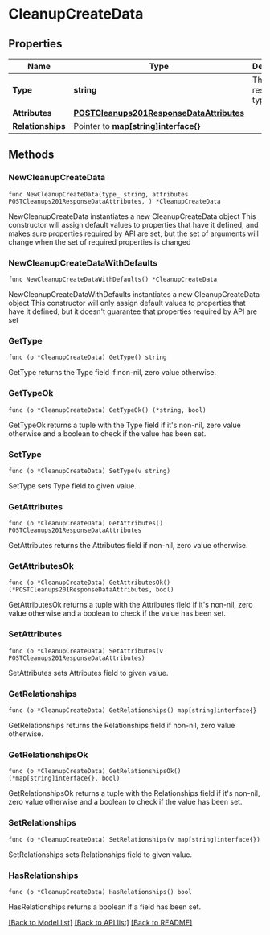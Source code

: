 # CleanupCreateData

## Properties

Name | Type | Description | Notes
------------ | ------------- | ------------- | -------------
**Type** | **string** | The resource&#39;s type | 
**Attributes** | [**POSTCleanups201ResponseDataAttributes**](POSTCleanups201ResponseDataAttributes.md) |  | 
**Relationships** | Pointer to **map[string]interface{}** |  | [optional] 

## Methods

### NewCleanupCreateData

`func NewCleanupCreateData(type_ string, attributes POSTCleanups201ResponseDataAttributes, ) *CleanupCreateData`

NewCleanupCreateData instantiates a new CleanupCreateData object
This constructor will assign default values to properties that have it defined,
and makes sure properties required by API are set, but the set of arguments
will change when the set of required properties is changed

### NewCleanupCreateDataWithDefaults

`func NewCleanupCreateDataWithDefaults() *CleanupCreateData`

NewCleanupCreateDataWithDefaults instantiates a new CleanupCreateData object
This constructor will only assign default values to properties that have it defined,
but it doesn't guarantee that properties required by API are set

### GetType

`func (o *CleanupCreateData) GetType() string`

GetType returns the Type field if non-nil, zero value otherwise.

### GetTypeOk

`func (o *CleanupCreateData) GetTypeOk() (*string, bool)`

GetTypeOk returns a tuple with the Type field if it's non-nil, zero value otherwise
and a boolean to check if the value has been set.

### SetType

`func (o *CleanupCreateData) SetType(v string)`

SetType sets Type field to given value.


### GetAttributes

`func (o *CleanupCreateData) GetAttributes() POSTCleanups201ResponseDataAttributes`

GetAttributes returns the Attributes field if non-nil, zero value otherwise.

### GetAttributesOk

`func (o *CleanupCreateData) GetAttributesOk() (*POSTCleanups201ResponseDataAttributes, bool)`

GetAttributesOk returns a tuple with the Attributes field if it's non-nil, zero value otherwise
and a boolean to check if the value has been set.

### SetAttributes

`func (o *CleanupCreateData) SetAttributes(v POSTCleanups201ResponseDataAttributes)`

SetAttributes sets Attributes field to given value.


### GetRelationships

`func (o *CleanupCreateData) GetRelationships() map[string]interface{}`

GetRelationships returns the Relationships field if non-nil, zero value otherwise.

### GetRelationshipsOk

`func (o *CleanupCreateData) GetRelationshipsOk() (*map[string]interface{}, bool)`

GetRelationshipsOk returns a tuple with the Relationships field if it's non-nil, zero value otherwise
and a boolean to check if the value has been set.

### SetRelationships

`func (o *CleanupCreateData) SetRelationships(v map[string]interface{})`

SetRelationships sets Relationships field to given value.

### HasRelationships

`func (o *CleanupCreateData) HasRelationships() bool`

HasRelationships returns a boolean if a field has been set.


[[Back to Model list]](../README.md#documentation-for-models) [[Back to API list]](../README.md#documentation-for-api-endpoints) [[Back to README]](../README.md)


